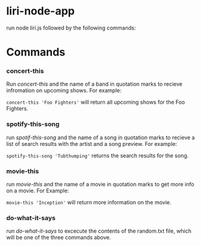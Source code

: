 # liri-node-app

run node liri.js followed by the following commands:

# Commands
### concert-this
Run *concert-this* and the name of a band in quotation marks to recieve infromation on upcoming shows. For example:

`concert-this 'Foo Fighters'` will return all upcoming shows for the Foo Fighters.

### spotify-this-song
run *spotif-this-song* and the name of a song in quotation marks to recieve a list of search results with the artist and a song preview. For example:

`spotify-this-song 'Tubthumping'` returns the search results for the song.

### movie-this
run *movie-this* and the name of a movie in quotation marks to get more info on a movie. For Example:

`movie-this 'Inception'` will return more information on the movie.

### do-what-it-says

run *do-what-it-says* to excecute the contents of the random.txt file, which will be one of the three commands above.